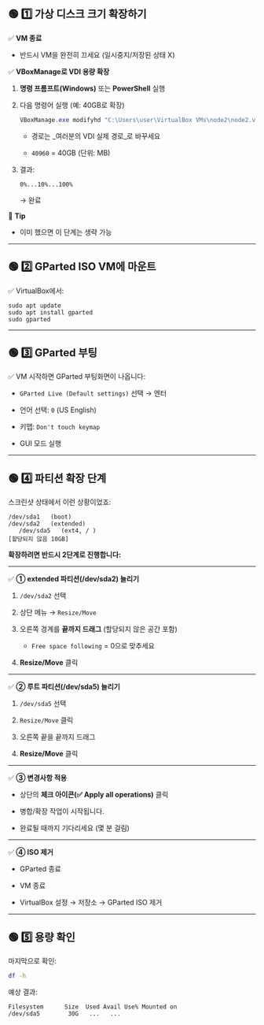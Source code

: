## 🟢 1️⃣ 가상 디스크 크기 확장하기

✅ **VM 종료**

- 반드시 VM을 완전히 끄세요 (일시중지/저장된 상태 X)
    

✅ **VBoxManage로 VDI 용량 확장**

1. **명령 프롬프트(Windows)** 또는 **PowerShell** 실행
    
2. 다음 명령어 실행 (예: 40GB로 확장)
    
    ```powershell
    VBoxManage.exe modifyhd "C:\Users\user\VirtualBox VMs\node2\node2.vdi" --resize 40960
    ```
    
    - 경로는 _여러분의 VDI 실제 경로_로 바꾸세요
        
    - `40960` = 40GB (단위: MB)
        
3. 결과:
    
    ```
    0%...10%...100%
    ```
    
    → 완료
    

🔹 **Tip**

- 이미 했으면 이 단계는 생략 가능
    

---
## 🟢 2️⃣ GParted ISO VM에 마운트

✅ VirtualBox에서:

```
sudo apt update
sudo apt install gparted
sudo gparted
```
---

## 🟢 3️⃣ GParted 부팅

✅ VM 시작하면 GParted 부팅화면이 나옵니다:

- `GParted Live (Default settings)` 선택 → 엔터
    
- 언어 선택: `0` (US English)
    
- 키맵: `Don't touch keymap`
    
- GUI 모드 실행
    

---

## 🟢 4️⃣ 파티션 확장 단계

스크린샷 상태에서 이런 상황이었죠:

```
/dev/sda1   (boot)
/dev/sda2   (extended)
   /dev/sda5   (ext4, / )
[할당되지 않음 10GB]
```

**확장하려면 반드시 2단계로 진행합니다:**

---

✅ **① extended 파티션(/dev/sda2) 늘리기**

1. `/dev/sda2` 선택
    
2. 상단 메뉴 → `Resize/Move`
    
3. 오른쪽 경계를 **끝까지 드래그** (할당되지 않은 공간 포함)
    
    - `Free space following` = 0으로 맞추세요
        
4. **Resize/Move** 클릭
    

---

✅ **② 루트 파티션(/dev/sda5) 늘리기**

1. `/dev/sda5` 선택
    
2. `Resize/Move` 클릭
    
3. 오른쪽 끝을 끝까지 드래그
    
4. **Resize/Move** 클릭
    

---

✅ **③ 변경사항 적용**

- 상단의 **체크 아이콘(✅ Apply all operations)** 클릭
    
- 병합/확장 작업이 시작됩니다.
    
- 완료될 때까지 기다리세요 (몇 분 걸림)
    

---

✅ **④ ISO 제거**

- GParted 종료
    
- VM 종료
    
- VirtualBox 설정 → 저장소 → GParted ISO 제거
    

---

## 🟢 5️⃣  용량 확인

마지막으로 확인:

```bash
df -h
```

예상 결과:

```
Filesystem      Size  Used Avail Use% Mounted on
/dev/sda5        30G   ...   ...
```
